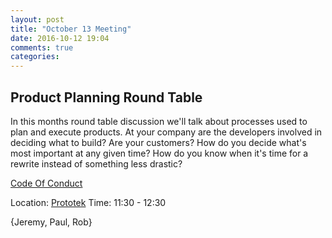 ```yaml
---
layout: post
title: "October 13 Meeting"
date: 2016-10-12 19:04
comments: true
categories: 
---
```


## Product Planning Round Table

In this months round table discussion we'll talk about processes used to
plan and execute products. At your company are the developers involved
in deciding what to build? Are your customers? How do you decide what's
most important at any given time? How do you know when it's time for a
rewrite instead of something less drastic?

[Code Of Conduct](http://www.okcruby.org/about/)

Location: [Prototek][prototek]
Time: 11:30 - 12:30

{Jeremy, Paul, Rob}


[prototek]: http://prototekokc.com/
